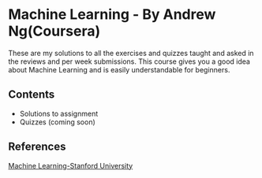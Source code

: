 # Machine Learning - By Andrew Ng(Coursera)
These are my solutions to all the exercises and quizzes taught and asked in the reviews and per week submissions. This course gives you a good idea about Machine Learning and is easily understandable for beginners.

## Contents
* Solutions to assignment
* Quizzes (coming soon)

## References
<a href = "https://www.coursera.org/learn/machine-learning">Machine Learning-Stanford University</a>
